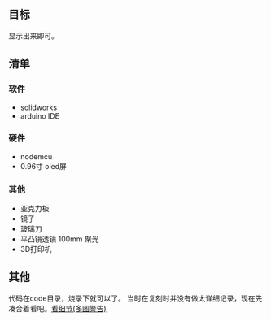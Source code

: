 ## 目标
显示出来即可。

## 清单
### 软件
* solidworks
* arduino IDE

### 硬件
* nodemcu
* 0.96寸 oled屏

### 其他
* 亚克力板
* 镜子
* 玻璃刀
* 平凸镜透镜 100mm 聚光
* 3D打印机

## 其他
代码在code目录，烧录下就可以了。
当时在复刻时并没有做太详细记录，现在先凑合着看吧。[看细节(多图警告)](./docs/detail.md)

